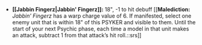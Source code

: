 - **[[Jabbin Fingerz\|Jabbin' Fingerz]]:** 18", -1 to hit debuff [[**Malediction:** _Jabbin’ Fingerz_ has a warp charge value of 6. If manifested, select one enemy unit that is within 18" of this PSYKER and visible to them. Until the start of your next Psychic phase, each time a model in that unit makes an attack, subtract 1 from that attack’s hit roll.::srs]]